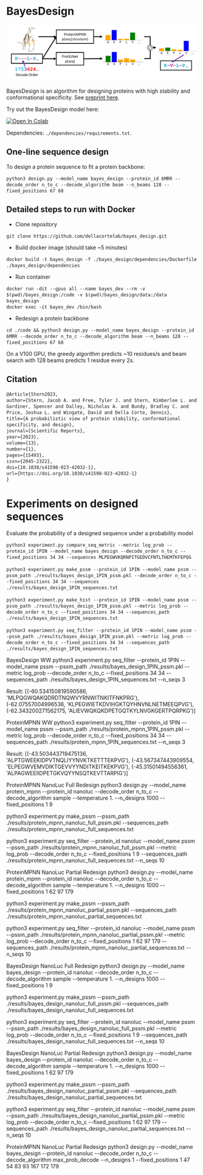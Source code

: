 # BayesDesign
<img src="https://github.com/dellacortelab/bayes_design/blob/master/data/figs/bayes_design.png?raw=true" alt="drawing" width="700"/>

BayesDesign is an algorithm for designing proteins with high stability and conformational specificity. See [preprint here](https://www.biorxiv.org/content/10.1101/2022.12.28.521825v1?rss=1).

Try out the BayesDesign model here:

[![Open In Colab](https://colab.research.google.com/assets/colab-badge.svg)](https://colab.research.google.com/github/dellacortelab/bayes_design/blob/master/examples/BayesDesign.ipynb)

Dependencies: `./dependencies/requirements.txt`.

## One-line sequence design
To design a protein sequence to fit a protein backbone:
```
python3 design.py --model_name bayes_design --protein_id 6MRR --decode_order n_to_c --decode_algorithm beam --n_beams 128 --fixed_positions 67 68
```

## Detailed steps to run with Docker
- Clone repository
```
git clone https://github.com/dellacortelab/bayes_design.git
```
- Build docker image (should take ~5 minutes)
```
docker build -t bayes_design -f ./bayes_design/dependencies/Dockerfile ./bayes_design/dependencies
```
- Run container
```
docker run -dit --gpus all --name bayes_dev --rm -v $(pwd)/bayes_design:/code -v $(pwd)/bayes_design/data:/data bayes_design
docker exec -it bayes_dev /bin/bash
```
- Redesign a protein backbone
```
cd ./code && python3 design.py --model_name bayes_design --protein_id 6MRR --decode_order n_to_c --decode_algorithm beam --n_beams 128 --fixed_positions 67 68
```
On a V100 GPU, the greedy algorithm predicts ~10 residues/s and beam search with 128 beams predicts 1 residue every 2s.

## Citation
```
@Article{Stern2023,
author={Stern, Jacob A. and Free, Tyler J. and Stern, Kimberlee L. and Gardiner, Spencer and Dalley, Nicholas A. and Bundy, Bradley C. and Price, Joshua L. and Wingate, David and Della Corte, Dennis},
title={A probabilistic view of protein stability, conformational specificity, and design},
journal={Scientific Reports},
year={2023},
volume={13},
number={1},
pages={15493},
issn={2045-2322},
doi={10.1038/s41598-023-42032-1},
url={https://doi.org/10.1038/s41598-023-42032-1}
}
```


# Experiments on designed sequences
Evaluate the probability of a designed sequence under a probability model
```
python3 experiment.py compare_seq_metric --metric log_prob --protein_id 1PIN --model_name bayes_design --decode_order n_to_c --fixed_positions 34 34 --sequences MLPEGWVKQRNPITGEDVCFNTLTHEMTKFEPQG

python3 experiment.py make_pssm --protein_id 1PIN --model_name pssm --pssm_path ./results/bayes_design_1PIN_pssm.pkl --decode_order n_to_c --fixed_positions 34 34 --sequences ./results/bayes_design_1PIN_sequences.txt

python3 experiment.py make_hist --protein_id 1PIN --model_name pssm --pssm_path ./results/bayes_design_1PIN_pssm.pkl --metric log_prob --decode_order n_to_c --fixed_positions 34 34 --sequences_path ./results/bayes_design_1PIN_sequences.txt

python3 experiment.py seq_filter --protein_id 1PIN --model_name pssm --pssm_path ./results/bayes_design_1PIN_pssm.pkl --metric log_prob --decode_order n_to_c --fixed_positions 34 34 --sequences_path ./results/bayes_design_1PIN_sequences.txt
```

BayesDesign WW
python3 experiment.py seq_filter --protein_id 1PIN --model_name pssm --pssm_path ./results/bayes_design_1PIN_pssm.pkl --metric log_prob --decode_order n_to_c --fixed_positions 34 34 --sequences_path ./results/bayes_design_1PIN_sequences.txt --n_seqs 3

Result: [(-60.534150819590586, 'MLPQGWQAKQDRDTNQWVYRNWITNKITFNKPRG'), (-62.07557004996536, 'KLPEGWIETKDVIHGKTQYHNVNLNETMEEQPVG'), (-62.343200271562175, 'ALIEVWQKQKDPETGQTKYLNVGKGERTPQRPKG')]

ProteinMPNN WW
python3 experiment.py seq_filter --protein_id 1PIN --model_name pssm --pssm_path ./results/protein_mpnn_1PIN_pssm.pkl --metric log_prob --decode_order n_to_c --fixed_positions 34 34 --sequences_path ./results/protein_mpnn_1PIN_sequences.txt --n_seqs 3

Result: [(-43.503443719475136, 'ALPTGWEEKIDPVTNQLIYYNVKTKETTTEKPVG'), (-43.567347443909554, 'ELPEGWVEMVDIKTGEVVYYNDITKEITKEKPVG'), (-45.31501494556361, 'ALPAGWEEIIDPETGKVQYYNSQTKEVTTARPIG')]


ProteinMPNN NanoLuc Full Redesign
python3 design.py --model_name protein_mpnn --protein_id nanoluc --decode_order n_to_c --decode_algorithm sample --temperature 1. --n_designs 1000 --fixed_positions 1 9

python3 experiment.py make_pssm --pssm_path ./results/protein_mpnn_nanoluc_full_pssm.pkl --sequences_path ./results/protein_mpnn_nanoluc_full_sequences.txt

python3 experiment.py seq_filter --protein_id nanoluc --model_name pssm --pssm_path ./results/protein_mpnn_nanoluc_full_pssm.pkl --metric log_prob --decode_order n_to_c  --fixed_positions 1 9 --sequences_path ./results/protein_mpnn_nanoluc_full_sequences.txt --n_seqs 10



ProteinMPNN NanoLuc Partial Redesign
python3 design.py --model_name protein_mpnn --protein_id nanoluc --decode_order n_to_c --decode_algorithm sample --temperature 1. --n_designs 1000 --fixed_positions 1 62 97 179

python3 experiment.py make_pssm --pssm_path ./results/protein_mpnn_nanoluc_partial_pssm.pkl --sequences_path ./results/protein_mpnn_nanoluc_partial_sequences.txt

python3 experiment.py seq_filter --protein_id nanoluc --model_name pssm --pssm_path ./results/protein_mpnn_nanoluc_partial_pssm.pkl --metric log_prob --decode_order n_to_c --fixed_positions 1 62 97 179 --sequences_path ./results/protein_mpnn_nanoluc_partial_sequences.txt --n_seqs 10



BayesDesign NanoLuc Full Redesign
python3 design.py --model_name bayes_design --protein_id nanoluc --decode_order n_to_c --decode_algorithm sample --temperature 1. --n_designs 1000 --fixed_positions 1 9

python3 experiment.py make_pssm --pssm_path ./results/bayes_design_nanoluc_full_pssm.pkl --sequences_path ./results/bayes_design_nanoluc_full_sequences.txt

python3 experiment.py seq_filter --protein_id nanoluc --model_name pssm --pssm_path ./results/bayes_design_nanoluc_full_pssm.pkl --metric log_prob --decode_order n_to_c --fixed_positions 1 9  --sequences_path ./results/bayes_design_nanoluc_full_sequences.txt --n_seqs 10



BayesDesign NanoLuc Partial Redesign
python3 design.py --model_name bayes_design --protein_id nanoluc --decode_order n_to_c --decode_algorithm sample --temperature 1. --n_designs 1000 --fixed_positions  1 62 97 179

python3 experiment.py make_pssm --pssm_path ./results/bayes_design_nanoluc_partial_pssm.pkl --sequences_path ./results/bayes_design_nanoluc_partial_sequences.txt

python3 experiment.py seq_filter --protein_id nanoluc --model_name pssm --pssm_path ./results/bayes_design_nanoluc_partial_pssm.pkl --metric log_prob --decode_order n_to_c --fixed_positions 1 62 97 179 --sequences_path ./results/bayes_design_nanoluc_partial_sequences.txt --n_seqs 10


ProteinMPNN NanoLuc Partial Redesign
python3 design.py --model_name bayes_design --protein_id nanoluc --decode_order n_to_c --decode_algorithm max_prob_decode --n_designs 1 --fixed_positions 1 47 54 83 93 167 172 179